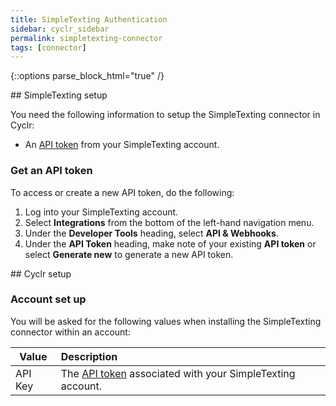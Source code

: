 ```yaml
---
title: SimpleTexting Authentication
sidebar: cyclr_sidebar
permalink: simpletexting-connector
tags: [connector]
---
```

{::options parse_block_html="true" /}
<section class="card py-5 my-5">
<a name="simpletexting-setup"></a>


</section>
<section class="card py-5 my-5">
## SimpleTexting setup

You need the following information to setup the SimpleTexting connector in Cyclr:

- An [API token](#get-an-api-token) from your SimpleTexting account.


<a name="get-an-api-token"></a>

### Get an API token

To access or create a new API token, do the following:

1. Log into your SimpleTexting account.
2. Select **Integrations** from the bottom of the left-hand navigation menu.
3. Under the **Developer Tools** heading, select **API & Webhooks**.
4. Under the **API Token** heading, make note of your existing **API token** or select **Generate new** to generate a new API token.

<a name="cyclr-setup"></a>


</section>
<section class="card py-5 my-5">
## Cyclr setup 

<a name="account-setup"></a>

### Account set up

You will be asked for the following values when installing the SimpleTexting connector within an account:

| Value   | Description                                                  |
| ------- | :----------------------------------------------------------- |
| API Key | The [API token](#get-an-api-token) associated with your SimpleTexting account. |

</section>
